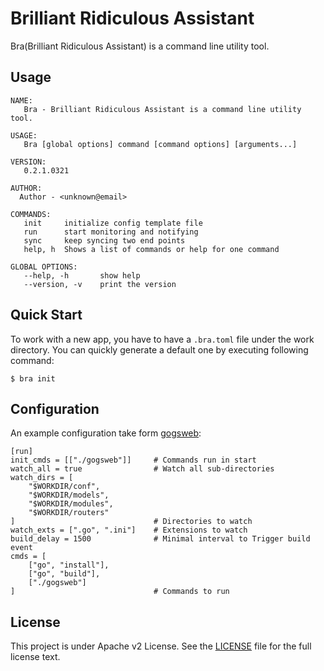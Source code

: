 Brilliant Ridiculous Assistant
==============================

Bra(Brilliant Ridiculous Assistant) is a command line utility tool.

## Usage

```
NAME:
   Bra - Brilliant Ridiculous Assistant is a command line utility tool.

USAGE:
   Bra [global options] command [command options] [arguments...]

VERSION:
   0.2.1.0321

AUTHOR:
  Author - <unknown@email>

COMMANDS:
   init		initialize config template file
   run		start monitoring and notifying
   sync		keep syncing two end points
   help, h	Shows a list of commands or help for one command

GLOBAL OPTIONS:
   --help, -h		show help
   --version, -v	print the version
```

## Quick Start

To work with a new app, you have to have a `.bra.toml` file under the work directory. You can quickly generate a default one by executing following command:

```
$ bra init
```

## Configuration

An example configuration take form [gogsweb](https://github.com/gogits/gogsweb):

```
[run]
init_cmds = [["./gogsweb"]]		# Commands run in start
watch_all = true				# Watch all sub-directories
watch_dirs = [
	"$WORKDIR/conf",
	"$WORKDIR/models",
	"$WORKDIR/modules",
	"$WORKDIR/routers"
]								# Directories to watch
watch_exts = [".go", ".ini"]	# Extensions to watch
build_delay = 1500				# Minimal interval to Trigger build event
cmds = [
	["go", "install"],
	["go", "build"],
	["./gogsweb"]
]								# Commands to run
```

## License

This project is under Apache v2 License. See the [LICENSE](LICENSE) file for the full license text.